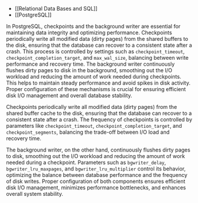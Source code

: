 - [[Relational Data Bases and SQL]]
- [[PostgreSQL]]

In PostgreSQL, checkpoints and the background writer are essential for maintaining data integrity and optimizing performance. Checkpoints periodically write all modified data (dirty pages) from the shared buffers to the disk, ensuring that the database can recover to a consistent state after a crash. This process is controlled by settings such as `checkpoint_timeout`, `checkpoint_completion_target`, and `max_wal_size`, balancing between write performance and recovery time. The background writer continuously flushes dirty pages to disk in the background, smoothing out the I/O workload and reducing the amount of work needed during checkpoints. This helps to maintain steady performance and avoid spikes in disk activity. Proper configuration of these mechanisms is crucial for ensuring efficient disk I/O management and overall database stability.

Checkpoints periodically write all modified data (dirty pages) from the shared buffer cache to the disk, ensuring that the database can recover to a consistent state after a crash. The frequency of checkpoints is controlled by parameters like `checkpoint_timeout`, `checkpoint_completion_target`, and `checkpoint_segments`, balancing the trade-off between I/O load and recovery time.

The background writer, on the other hand, continuously flushes dirty pages to disk, smoothing out the I/O workload and reducing the amount of work needed during a checkpoint. Parameters such as `bgwriter_delay`, `bgwriter_lru_maxpages`, and `bgwriter_lru_multiplier` control its behavior, optimizing the balance between database performance and the frequency of disk writes. Proper configuration of both components ensures efficient disk I/O management, minimizes performance bottlenecks, and enhances overall system stability.